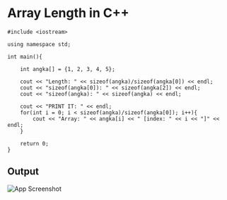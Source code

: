 # Array Length in C++

    #include <iostream>

    using namespace std;

    int main(){

        int angka[] = {1, 2, 3, 4, 5};

        cout << "Length: " << sizeof(angka)/sizeof(angka[0]) << endl;
        cout << "sizeof(angka[0]): " << sizeof(angka[2]) << endl;
        cout << "sizeof(angka): " << sizeof(angka) << endl;

        cout << "PRINT IT: " << endl;
        for(int i = 0; i < sizeof(angka)/sizeof(angka[0]); i++){
            cout << "Array: " << angka[i] << " [index: " << i << "]" << endl;
        }

        return 0;
    }


## Output

![App Screenshot](https://raw.githubusercontent.com/haydar-hilmy/Array-Length-Cpp/main/Output.png)

